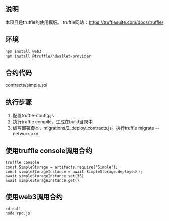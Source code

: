 ## 说明
本项目是truffle的使用模版。
truffle网站：https://trufflesuite.com/docs/truffle/

## 环境
```
npm install web3
npm install @truffle/hdwallet-provider
```
## 合约代码
contracts/simple.sol

## 执行步骤
1. 配置truffle-config.js
2. 执行truffle compile。生成在build目录中
3. 编写部署脚本，migrations/2_deploy_contracts.js。执行truffle migrate --network xxx

## 使用truffle console调用合约
```
truffle console
const SimpleStorage = artifacts.require('Simple');
const simpleStorageInstance = await SimpleStorage.deployed();
await simpleStorageInstance.set(35)
await simpleStorageInstance.get()
```

## 使用web3调用合约
```
cd call
node rpc.js
```

